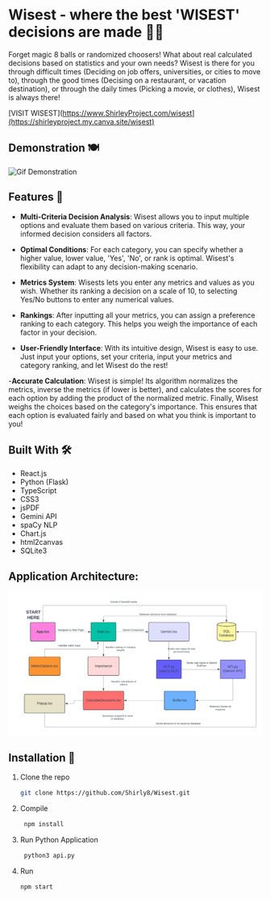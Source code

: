 # Wisest - where the best 'WISEST' decisions are made 🧠🔮


Forget magic 8 balls or randomized choosers! What about real calculated decisions based on statistics and your own needs? Wisest is there for you through difficult times (Deciding on job offers, universities, or cities to move to), through the good times (Decising on a restaurant, or vacation destination), or through the daily times (Picking a movie, or clothes), Wisest is always there! 

[VISIT WISEST](https://www.ShirleyProject.com/wisest](https://shirleyproject.my.canva.site/wisest)

## Demonstration 🍽️ 

![Gif Demonstration](https://github.com/Shirly8/Wisest/blob/fc80adfcae4cde18dabf00b5d1b315d36889df1f/Gif%20Demonstration.gif)


## Features 🌟
- **Multi-Criteria Decision Analysis**: Wisest allows you to input multiple options and evaluate them based on various criteria. This way, your informed decision considers all factors.

- **Optimal Conditions**: For each category, you can specify whether a higher value, lower value, 'Yes', 'No', or rank is optimal. Wisest's flexibility can adapt to any decision-making scenario.

- **Metrics System**: Wisests lets you enter any metrics and values as you wish. Whether its ranking a decision on a scale of 10, to selecting Yes/No buttons to enter any numerical values. 

- **Rankings**: After inputting all your metrics, you can assign a preference ranking to each category. This helps you weigh the importance of each factor in your decision.

- **User-Friendly Interface**: With its intuitive design, Wisest is easy to use. Just input your options, set your criteria, input your metrics and category ranking, and let Wisest do the rest!

-**Accurate Calculation**: Wisest is simple! Its algorithm normalizes the metrics, inverse the metrics (if lower is better), and calculates the scores for each option by adding the product of the normalized metric. Finally, Wisest weighs the choices based on the category's importance. This ensures that each option is evaluated fairly and based on what you think is important to you! 

## Built With 🛠️
- React.js
- Python (Flask)
- TypeScript
- CSS3
- jsPDF
- Gemini API
- spaCy NLP
- Chart.js
- html2canvas
- SQLite3

## Application Architecture: 
![Diagram](https://github.com/Shirly8/Wisest/blob/553c01fcb14959274b695ece6229445ddd4655aa/Wisest%20Diagram.png)

## Installation 🚀
1. Clone the repo
   ```sh
   git clone https://github.com/Shirly8/Wisest.git
2. Compile
   ```bash
    npm install
3. Run Python Application
   ```bash
    python3 api.py
4. Run
    ```bash
    npm start


